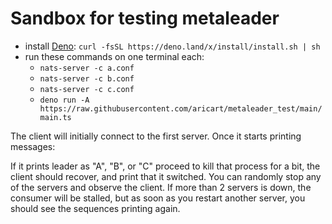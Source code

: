 # Sandbox for testing metaleader

- install [Deno](https://deno.land/): `curl -fsSL https://deno.land/x/install/install.sh | sh`
- run these commands on one terminal each:
  - `nats-server -c a.conf`
  - `nats-server -c b.conf`
  - `nats-server -c c.conf`
  - `deno run -A https://raw.githubusercontent.com/aricart/metaleader_test/main/main.ts`

The client will initially connect to the first server. Once it starts printing messages:

If it prints leader as "A", "B", or "C" proceed to kill that process for a bit, the client 
should recover, and print that it switched. You can randomly stop any of the servers
and observe the client. If more than 2 servers is down, the consumer will be stalled, but
as soon as you restart another server, you should see the sequences printing again.

